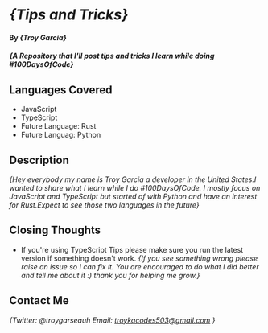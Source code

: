 # _{Tips and Tricks}_

#### By _**{Troy Garcia}**_

#### _{A Repository that I'll post tips and tricks I learn while doing #100DaysOfCode}_

## Languages Covered

* JavaScript
* TypeScript
* Future Language: Rust
* Future Languag: Python

## Description

_{Hey everybody my name is Troy Garcia a developer in the United States.I wanted to share what I learn while I do #100DaysOfCode. I mostly focus on JavaScript and TypeScript but started of with Python and have an interest for Rust.Expect to see those two languages in the future}_

## Closing Thoughts

* If you're using TypeScript Tips please make sure you run the latest version if something doesn't work. 
_{If you see something wrong please raise an issue so I can fix it. You are encouraged to do what I did better and tell me about it :) thank you for helping me grow.}_

## Contact Me
_{Twitter: @troygarseauh
  Email: troykacodes503@gmail.com
}_
